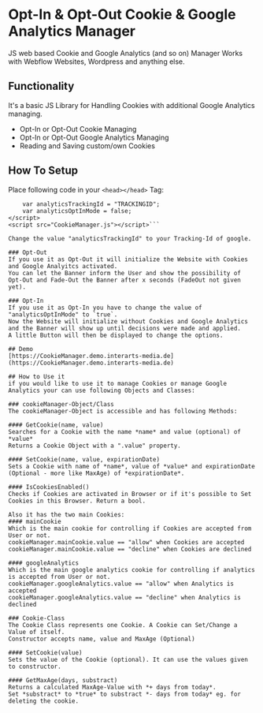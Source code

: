 # Opt-In & Opt-Out Cookie & Google Analytics Manager
JS web based Cookie and Google Analytics (and so on) Manager
Works with Webflow Websites, Wordpress and anything else.

## Functionality
It's a basic JS Library for Handling Cookies with additional Google Analytics managing.
* Opt-In or Opt-Out Cookie Managing
* Opt-In or Opt-Out Google Analytics Managing
* Reading and Saving custom/own Cookies

## How To Setup
Place following code in your `<head></head>` Tag:
```<script type="text/javascript">
    var analyticsTrackingId = "TRACKINGID";
    var analyticsOptInMode = false;
</script>
<script src="CookieManager.js"></script>```

Change the value "analyticsTrackingId" to your Tracking-Id of google.

### Opt-Out
If you use it as Opt-Out it will initialize the Website with Cookies and Google Analyitcs activated. 
You can let the Banner inform the User and show the possibility of Opt-Out and Fade-Out the Banner after x seconds (FadeOut not given yet).

### Opt-In
If you use it as Opt-In you have to change the value of "analyticsOptInMode" to `true`.
Now the Website will initialize without Cookies and Google Analytics and the Banner will show up until decisions were made and applied.
A little Button will then be displayed to change the options.

## Demo
[https://CookieManager.demo.interarts-media.de](https://CookieManager.demo.interarts-media.de)

## How to Use it
if you would like to use it to manage Cookies or manage Google Analytics your can use following Objects and Classes:

### cookieManager-Object/Class
The cookieManager-Object is accessible and has following Methods:

#### GetCookie(name, value)
Searches for a Cookie with the name *name* and value (optional) of *value*
Returns a Cookie Object with a ".value" property.

#### SetCookie(name, value, expirationDate)
Sets a Cookie with name of *name*, value of *value* and expirationDate (Optional - more like MaxAge) of *expirationDate*.

#### IsCookiesEnabled()
Checks if Cookies are activated in Browser or if it's possible to Set Cookies in this Browser. Return a bool.

Also it has the two main Cookies:
#### mainCookie
Which is the main cookie for controlling if Cookies are accepted from User or not.
cookieManager.mainCookie.value == "allow" when Cookies are accepted
cookieManager.mainCookie.value == "decline" when Cookies are declined

#### googleAnalytics
Which is the main google analytics cookie for controlling if analytics is accepted from User or not.
cookieManager.googleAnalytics.value == "allow" when Analytics is accepted
cookieManager.googleAnalytics.value == "decline" when Analytics is declined

### Cookie-Class
The Cookie Class represents one Cookie. A Cookie can Set/Change a Value of itself.
Constructor accepts name, value and MaxAge (Optional)

#### SetCookie(value)
Sets the value of the Cookie (optional). It can use the values given to constructor.

#### GetMaxAge(days, substract)
Returns a calculated MaxAge-Value with *+ days from today*.
Set *substract* to *true* to substract *- days from today* eg. for deleting the cookie.